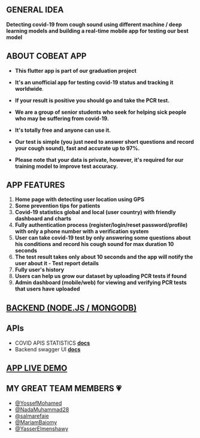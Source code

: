 ## GENERAL IDEA
**Detecting covid-19 from cough sound using different machine / deep learning models and building a real-time mobile app for testing our best model** 

## ABOUT COBEAT APP

- **This flutter app is part of our graduation project**
- **It\'s an unofficial app for testing covid-19 status and tracking it worldwide**.

- **If your result is positive you should go and take the PCR test.**
- **We are a group of senior students who seek for helping sick people who may be suffering from covid-19.**

- **It\'s totally free and anyone can use it.**
- **Our test is simple (you just need to answer short questions and record your cough sound), fast and accurate up to 97%.**

- **Please note that your data is private, however, it\'s required for our training model to improve test accuracy.**

## APP FEATURES

1. **Home page with detecting user location using GPS**
2. **Some prevention tips for patients**
3. **Covid-19 statistics global and local (user country) with friendly dashboard and charts**
4. **Fully authentication process (register/login/reset password/profile) with only a phone number with a verification system**
5. **User can take covid-19 test by only answering some questions about his conditions and record his cough sound for max duration 10 seconds**
6. **The test result takes only about 10 seconds and the app will notify the user about it - Test report details**
7. **Fully user's history**
8. **Users can help us grow our dataset by uploading PCR tests if found**
9. **Admin dashboard (mobile/web) for viewing and verifying PCR tests that users have uploaded**

## [**BACKEND (NODE.JS / MONGODB)**](https://github.com/YossefMohamed/covid-app-api)

## APIs

- COVID APIS STATISTICS [**docs**](https://disease.sh/docs/)
- Backend swagger UI [**docs**](https://cough-api.herokuapp.com/api-docs/)

## [APP LIVE DEMO](https://drive.google.com/file/d/1ySY7B5Q3RzrezhQn_qx59mK8GQ2uMSC5/view?usp=sharing)

## MY GREAT TEAM MEMBERS :heartpulse:
- [@YossefMohamed](https://github.com/YossefMohamed)
- [@NadaMuhammad28](https://github.com/NadaMuhammad28)
- [@salmarefaie](https://github.com/salmarefaie)
- [@MariamBaiomy](https://github.com/MariamBaiomy)
- [@YasserElmenshawy](https://github.com/YasserElmenshawy)
